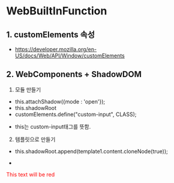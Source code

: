 # WebBuiltInFunction

## 1. customElements 속성

- https://developer.mozilla.org/en-US/docs/Web/API/Window/customElements

## 2. WebComponents + ShadowDOM

1. 모듈 만들기

- this.attachShadow({mode : 'open'});
- this.shadowRoot
- customElements.define("custom-input", CLASS);

* this는 custom-input태그를 뜻함.

2. 템플릿으로 만들기

- this.shadowRoot.append(template1.content.cloneNode(true));

* <template id="template1">Html Code </template>

<!-- language: lang-html -->

<span style="color: red;">This text will be red</span>
